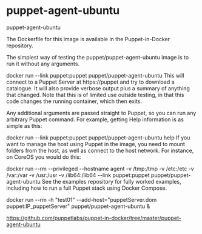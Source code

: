 # puppet-agent-ubuntu
puppet-agent-ubuntu

The Dockerfile for this image is available in the Puppet-in-Docker repository.

The simplest way of testing the puppet/puppet-agent-ubuntu image is to run it without any arguments.

docker run --link puppet:puppet puppet/puppet-agent-ubuntu
This will connect to a Puppet Server at https://puppet and try to download a catalogue. It will also provide verbose output plus a summary of anything that changed. Note that this is of limited use outside testing, in that this code changes the running container, which then exits.

Any additional arguments are passed straight to Puppet, so you can run any arbitrary Puppet command. For example, getting Help information is as simple as this:

docker run --link puppet:puppet puppet/puppet-agent-ubuntu help
If you want to manage the host using Puppet in the image, you need to mount folders from the host, as well as connect to the host network. For instance, on CoreOS you would do this:

docker run --rm --privileged --hostname agent -v /tmp:/tmp -v /etc:/etc -v /var:/var -v /usr:/usr -v /lib64:/lib64 --link puppet:puppet puppet/puppet-agent-ubuntu
See the examples repository for fully worked examples, including how to run a full Puppet stack using Docker Compose.




docker run --rm -h "test01" --add-host="puppetServer.dom puppet:IP_puppetServer" puppet/puppet-agent-ubuntu &


https://github.com/puppetlabs/puppet-in-docker/tree/master/puppet-agent-ubuntu
